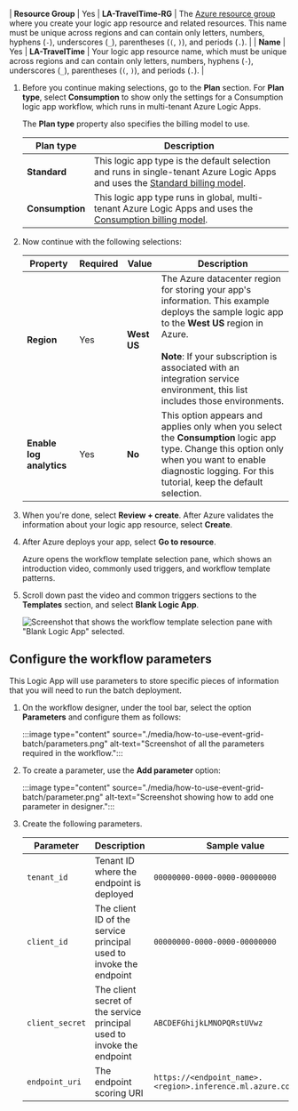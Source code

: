    | **Resource Group** | Yes | **LA-TravelTime-RG** | The [Azure resource group](../azure-resource-manager/management/overview.md) where you create your logic app resource and related resources. This name must be unique across regions and can contain only letters, numbers, hyphens (`-`), underscores (`_`), parentheses (`(`, `)`), and periods (`.`). |
   | **Name** | Yes | **LA-TravelTime** | Your logic app resource name, which must be unique across regions and can contain only letters, numbers, hyphens (`-`), underscores (`_`), parentheses (`(`, `)`), and periods (`.`). |

1. Before you continue making selections, go to the **Plan** section. For **Plan type**, select **Consumption** to show only the settings for a Consumption logic app workflow, which runs in multi-tenant Azure Logic Apps.

   The **Plan type** property also specifies the billing model to use.

   | Plan type | Description |
   |-----------|-------------|
   | **Standard** | This logic app type is the default selection and runs in single-tenant Azure Logic Apps and uses the [Standard billing model](../logic-apps/logic-apps-pricing.md#standard-pricing). |
   | **Consumption** | This logic app type runs in global, multi-tenant Azure Logic Apps and uses the [Consumption billing model](../logic-apps/logic-apps-pricing.md#consumption-pricing). |

1. Now continue with the following selections:

   | Property | Required | Value | Description |
   |----------|----------|-------|-------------|
   | **Region** | Yes | **West US** | The Azure datacenter region for storing your app's information. This example deploys the sample logic app to the **West US** region in Azure. <br><br>**Note**: If your subscription is associated with an integration service environment, this list includes those environments. |
   | **Enable log analytics** | Yes | **No** | This option appears and applies only when you select the **Consumption** logic app type. Change this option only when you want to enable diagnostic logging. For this tutorial, keep the default selection. |

1. When you're done, select **Review + create**. After Azure validates the information about your logic app resource, select **Create**.

1. After Azure deploys your app, select **Go to resource**.

   Azure opens the workflow template selection pane, which shows an introduction video, commonly used triggers, and workflow template patterns.

1. Scroll down past the video and common triggers sections to the **Templates** section, and select **Blank Logic App**.

   ![Screenshot that shows the workflow template selection pane with "Blank Logic App" selected.](../logic-apps/media/tutorial-build-scheduled-recurring-logic-app-workflow/select-logic-app-template.png)


## Configure the workflow parameters

This Logic App will use parameters to store specific pieces of information that you will need to run the batch deployment. 

1. On the workflow designer, under the tool bar, select the option __Parameters__ and configure them as follows:

    :::image type="content" source="./media/how-to-use-event-grid-batch/parameters.png" alt-text="Screenshot of all the parameters required in the workflow.":::

1. To create a parameter, use the __Add parameter__ option:

    :::image type="content" source="./media/how-to-use-event-grid-batch/parameter.png" alt-text="Screenshot showing how to add one parameter in designer.":::
    
1. Create the following parameters.

    | Parameter             | Description  | Sample value |
    | --------------------- | -------------|------------- |
    | `tenant_id`           | Tenant ID where the endpoint is deployed  | `00000000-0000-0000-00000000` |
    | `client_id`           | The client ID of the service principal used to invoke the endpoint  | `00000000-0000-0000-00000000` |
    | `client_secret`       | The client secret of the service principal used to invoke the endpoint  | `ABCDEFGhijkLMNOPQRstUVwz` |
    | `endpoint_uri`        | The endpoint scoring URI  | `https://<endpoint_name>.<region>.inference.ml.azure.com/jobs` |
